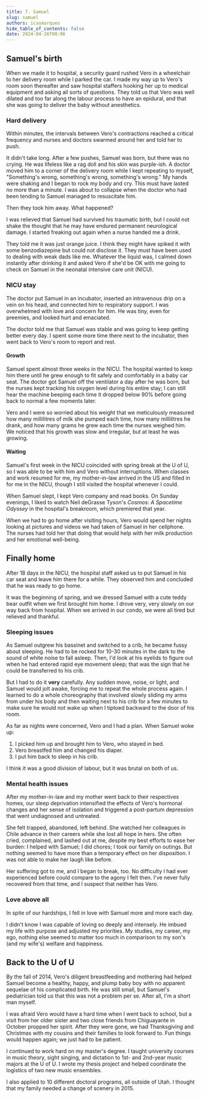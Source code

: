 ```yaml
---
title: 7. Samuel
slug: samuel
authors: icasmarques
hide_table_of_contents: false
date: 2024-04-26T00:06
---
```


## Samuel's birth

When we made it to hospital, a security guard rushed Vero in a wheelchair to her delivery room while I parked the car. I made my way up to Vero's room soon thereafter and saw hospital staffers hooking her up to medical equipment and asking all sorts of questions. They told us that Vero was well dilated and too far along the labour process to have an epidural, and that she was going to deliver the baby without anesthetics.

### Hard delivery

Within minutes, the intervals between Vero's contractions reached a critical frequency and nurses and doctors swarmed around her and told her to push. 

It didn't take long. After a few pushes, Samuel was born, but there was no crying. He was lifeless like a rag doll and his skin was purple-ish. A doctor moved him to a corner of the delivery room while I kept repeating to myself, "Something's wrong, something's wrong, something's wrong." My hands were shaking and I began to rock my body and cry. This must have lasted no more than a minute. I was about to collapse when the doctor who had been tending to Samuel managed to resuscitate him.

Then they took him away. What happened?

I was relieved that Samuel had survived his traumatic birth, but I could not shake the thought that he may have endured permanent neurological damage. I started freaking out again when a nurse handed me a drink. 

They told me it was just orange juice. I think they might have spiked it with some benzodiazepine but could not disclose it. They must have been used to dealing with weak dads like me. Whatever the liquid was, I calmed down instantly after drinking it and asked Vero if she'd be OK with me going to check on Samuel in the neonatal intensive care unit (NICU).

### NICU stay

The doctor put Samuel in an incubator, inserted an intravenous drip on a vein on his head, and connected him to respiratory support. I was overwhelmed with love and concern for him. He was tiny, even for preemies, and looked hurt and emaciated. 

The doctor told me that Samuel was stable and was going to keep getting better every day. I spent some more time there next to the incubator, then went back to Vero's room to report and rest.

#### Growth  

Samuel spent almost three weeks in the NICU. The hospital wanted to keep him there until he grew enough to fit safely and comfortably in a baby car seat. The doctor got Samuel off the ventilator a day after he was born, but the nurses kept tracking his oxygen level during his entire stay; I can still hear the machine beeping each time it dropped below 90% before going back to normal a few moments later.

Vero and I were so worried about his weight that we meticulously measured how many millilitres of milk she pumped each time, how many millilitres he drank, and how many grams he grew each time the nurses weighed him. We noticed that his growth was slow and irregular, but at least he was growing.

#### Waiting

Samuel's first week in the NICU coincided with spring break at the U of U, so I was able to be with him and Vero without interruptions. When classes and work resumed for me, my mother-in-law arrived in the US and filled in for me in the NICU, though I still visited the hospital whenever I could. 

When Samuel slept, I kept Vero company and read books. On Sunday evenings, I liked to watch Neil deGrasse Tyson's *Cosmos: A Spacetime Odyssey* in the hospital's breakroom, which premiered that year.

When we had to go home after visiting hours, Vero would spend her nights looking at pictures and videos we had taken of Samuel in her cellphone. The nurses had told her that doing that would help with her milk production and her emotional well-being.

## Finally home

After 18 days in the NICU, the hospital staff asked us to put Samuel in his car seat and leave him there for a while. They observed him and concluded that he was ready to go home. 

It was the beginning of spring, and we dressed Samuel with a cute teddy bear outfit when we first brought him home. I drove very, very slowly on our way back from hospital. When we arrived in our condo, we were all tired but relieved and thankful.

### Sleeping issues

As Samuel outgrew his bassinet and switched to a crib, he became fussy about sleeping. He had to be rocked for 10-30 minutes in the dark to the sound of white noise to fall asleep. Then, I'd look at his eyelids to figure out when he had entered rapid eye movement sleep; that was the sign that he could be transferred to his crib.

But I had to do it **very** carefully. Any sudden move, noise, or light, and Samuel would jolt awake, forcing me to repeat the whole process again. I learned to do a whole choreography that involved slowly sliding my arms from under his body and then waiting next to his crib for a few minutes to make sure he would not wake up when I tiptoed backward to the door of his room.

As far as nights were concerned, Vero and I had a plan. When Samuel woke up: 

1. I picked him up and brought him to Vero, who stayed in bed.
1. Vero breastfed him and changed his diaper.
1. I put him back to sleep in his crib.

I think it was a good division of labour, but it was brutal on both of us. 

### Mental health issues

After my mother-in-law and my mother went back to their respectives homes, our sleep deprivation intensified the effects of Vero's hormonal changes and her sense of isolation and triggered a post-partum depression that went undiagnosed and untreated. 

She felt trapped, abandoned, left behind. She watched her colleagues in Chile advance in their careers while she lost all hope in hers. She often cried, complained, and lashed out at me, despite my best efforts to ease her burden: I helped with Samuel; I did chores; I took our family on outings. But nothing seemed to have more than a temporary effect on her disposition. I was not able to make her laugh like before.

Her suffering got to me, and I began to break, too. No difficulty I had ever experienced before could compare to the agony I felt then. I've never fully recovered from that time, and I suspect that neither has Vero.

### Love above all

In spite of our hardships, I fell in love with Samuel more and more each day. 

I didn't know I was capable of loving so deeply and intensely. He imbued my life with purpose and adjusted my priorities. My studies, my career, my ego, nothing else seemed to matter too much in comparison to my son's (and my wife's) welfare and happiness.

## Back to the U of U

By the fall of 2014, Vero's diligent breastfeeding and mothering had helped Samuel become a healthy, happy, and plump baby boy with no apparent sequelae of his complicated birth. He was still small, but Samuel's pediatrician told us that this was not a problem per se. After all, I'm a short man myself.

I was afraid Vero would have a hard time when I went back to school, but a visit from her older sister and two close friends from Chiguayante in October propped her spirit. After they were gone, we had Thanksgiving and Christmas with my cousins and their families to look forward to. Fun things would happen again; we just had to be patient. 

I continued to work hard on my master's degree. I taught university courses in music theory, sight singing, and dictation to 1st- and 2nd-year music majors at the U of U. I wrote my thesis project and helped coordinate the logistics of two new music ensembles. 

I also applied to 10 different doctoral programs, all outside of Utah. I thought that my family needed a change of scenery in 2015.
